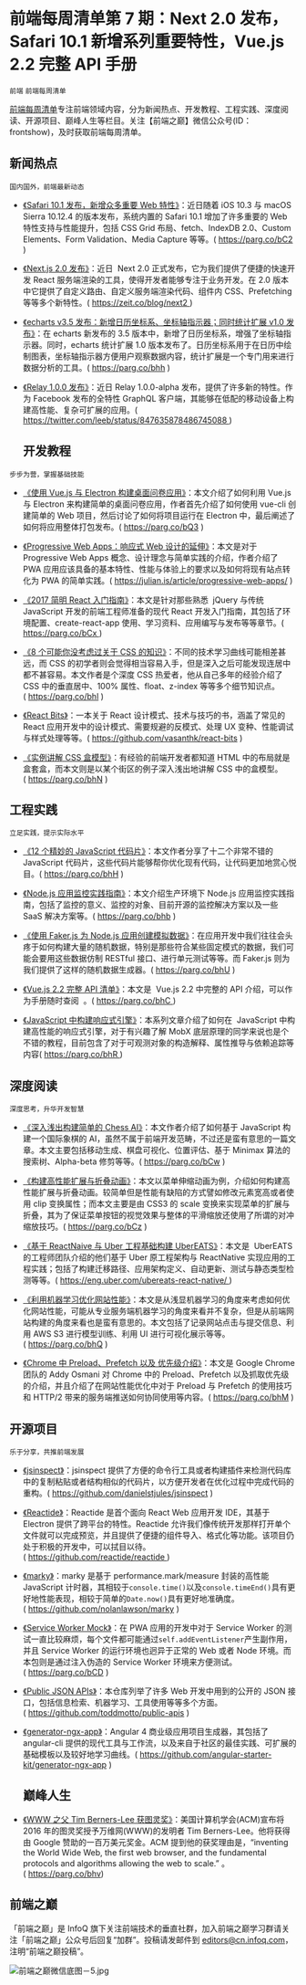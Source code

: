 ﻿# 前端每周清单第 7 期：Next 2.0 发布，Safari 10.1 新增系列重要特性，Vue.js 2.2 完整 API 手册

`前端` `前端每周清单`

[前端每周清单](http://www.infoq.com/cn/FE-Weekly)专注前端领域内容，分为新闻热点、开发教程、工程实践、深度阅读、开源项目、巅峰人生等栏目。关注【前端之巅】微信公众号(ID：frontshow)，及时获取前端每周清单。

## 新闻热点

`国内国外，前端最新动态`

- [《Safari 10.1 发布，新增众多重要 Web 特性》](https://parg.co/bC2)：近日随着 iOS 10.3 与 macOS Sierra 10.12.4 的版本发布，系统内置的 Safari 10.1 增加了许多重要的 Web 特性支持与性能提升，包括 CSS Grid 布局、fetch、IndexDB 2.0、Custom Elements、Form Validation、Media Capture 等等。( https://parg.co/bC2 )

- [《Next.js 2.0 发布》](https://zeit.co/blog/next2)：近日  Next 2.0 正式发布，它为我们提供了便捷的快速开发 React 服务端渲染的工具，使得开发者能够专注于业务开发。在 2.0 版本中它提供了自定义路由、自定义服务端渲染代码、组件内 CSS、Prefetching 等等多个新特性。( https://zeit.co/blog/next2 )

- [《echarts v3.5 发布：新增日历坐标系、坐标轴指示器；同时统计扩展 v1.0 发布》](https://parg.co/bhh)：在 echarts 新发布的 3.5 版本中，新增了日历坐标系，增强了坐标轴指示器。同时，echarts 统计扩展 1.0 版本发布了。日历坐标系用于在日历中绘制图表，坐标轴指示器方便用户观察数据内容，统计扩展是一个专门用来进行数据分析的工具。( https://parg.co/bhh )

- [《Relay 1.0.0 发布》](https://twitter.com/leeb/status/847635878486745088)：近日 Relay 1.0.0-alpha 发布，提供了许多新的特性。作为 Facebook 发布的全特性 GraphQL 客户端，其能够在低配的移动设备上构建高性能、复杂可扩展的应用。( https://twitter.com/leeb/status/847635878486745088 )
  ## 开发教程

`步步为营，掌握基础技能`

- [《使用 Vue.js 与 Electron 构建桌面问卷应用》](https://parg.co/bQ3)：本文介绍了如何利用 Vue.js 与 Electron 来构建简单的桌面问卷应用，作者首先介绍了如何使用 vue-cli 创建简单的 Web 项目，然后讨论了如何将项目运行在 Electron 中，最后阐述了如何将应用整体打包发布。( https://parg.co/bQ3 )

- [《Progressive Web Apps：响应式 Web 设计的延伸》](https://julian.is/article/progressive-web-apps/)：本文是对于 Progressive Web Apps 概念、设计理念与简单实践的介绍，作者介绍了 PWA 应用应该具备的基本特性、性能与体验上的要求以及如何将现有站点转化为 PWA 的简单实践。( https://julian.is/article/progressive-web-apps/ )

- [《2017 简明 React 入门指南》](https://parg.co/bCx)：本文是针对那些熟悉  jQuery 与传统 JavaScript 开发的前端工程师准备的现代 React 开发入门指南，其包括了环境配置、create-react-app 使用、学习资料、应用编写与发布等等章节。( https://parg.co/bCx )

- [《8 个可能你没考虑过关于 CSS 的知识》](https://parg.co/bhl)：不同的技术学习曲线可能相差甚远，而 CSS 的初学者则会觉得相当容易入手，但是深入之后可能发现连居中都不甚容易。本文作者是个深度 CSS 热爱者，他从自己多年的经验介绍了 CSS 中的垂直居中、100% 属性、float、z-index 等等多个细节知识点。( https://parg.co/bhl )

- [《React Bits》](https://github.com/vasanthk/react-bits)：一本关于 React 设计模式、技术与技巧的书，涵盖了常见的 React 应用开发中的设计模式、需要规避的反模式、处理 UX 变种、性能调试与样式处理等等。( https://github.com/vasanthk/react-bits )

- [《实例讲解 CSS 盒模型》](https://parg.co/bhN)：有经验的前端开发者都知道 HTML 中的布局就是盒套盒，而本文则是以某个街区的例子深入浅出地讲解 CSS 中的盒模型。( https://parg.co/bhN )

## 工程实践

`立足实践，提示实际水平`

- [《12 个精妙的 JavaScript 代码片》](https://parg.co/bhH)：本文作者分享了十二个非常不错的 JavaScript 代码片，这些代码片能够帮你优化现有代码，让代码更加地赏心悦目。( https://parg.co/bhH )

- [《Node.js 应用监控实践指南》](https://parg.co/bhb)：本文介绍生产环境下 Node.js 应用监控实践指南，包括了监控的意义、监控的对象、目前开源的监控解决方案以及一些 SaaS 解决方案等。( https://parg.co/bhb )

- [《使用 Faker.js 为 Node.js 应用创建模拟数据》](https://parg.co/bhU)：在应用开发中我们往往会头疼于如何构建大量的随机数据，特别是那些符合某些固定模式的数据，我们可能会要用这些数据仿制 RESTful 接口、进行单元测试等等。而 Faker.js 则为我们提供了这样的随机数据生成器。( https://parg.co/bhU )

- [《Vue.js 2.2 完整 API 清单》](https://parg.co/bhC)：本文是  Vue.js 2.2 中完整的 API 介绍，可以作为手册随时查阅  。( https://parg.co/bhC )

- [《JavaScript 中构建响应式引擎》](https://parg.co/bhR)：本系列文章介绍了如何在  JavaScript 中构建高性能的响应式引擎，对于有兴趣了解 MobX 底层原理的同学来说也是个不错的教程，目前包含了对于可观测对象的构造解释、属性推导与依赖追踪等内容( https://parg.co/bhR )

## 深度阅读

`深度思考，升华开发智慧`

- [《深入浅出构建简单的 Chess AI》](https://parg.co/bCw)：本文作者介绍了如何基于 JavaScript 构建一个国际象棋的 AI，虽然不属于前端开发范畴，不过还是蛮有意思的一篇文章。本文主要包括移动生成、棋盘可视化、位置评估、基于 Minimax 算法的搜索树、Alpha-beta 修剪等等。( https://parg.co/bCw )

- [《构建高性能扩展与折叠动画》](https://parg.co/bCz)：本文以菜单伸缩动画为例，介绍如何构建高性能扩展与折叠动画。较简单但是性能有缺陷的方式譬如修改元素宽高或者使用 clip 变换属性；而本文主要是由 CSS3 的 scale 变换来实现菜单的扩展与折叠，其为了保证菜单按钮的视觉效果与整体的平滑缩放还使用了所谓的对冲缩放技巧。( https://parg.co/bCz )

- [《基于 ReactNaive 与 Uber 工程基础构建 UberEATS》](https://eng.uber.com/ubereats-react-native/)：本文是  UberEATS 的工程师团队介绍的他们基于 Uber 原工程架构与 ReactNative 实现应用的工程实践；包括了构建迁移路径、应用架构定义、自动更新、测试与静态类型检测等等。( https://eng.uber.com/ubereats-react-native/ )

- [《利用机器学习优化网站性能》](https://parg.co/bhQ)：本文是从浅显机器学习的角度来考虑如何优化网站性能，可能从专业服务端机器学习的角度来看并不复杂，但是从前端网站构建的角度来看也是蛮有意思的。本文包括了记录网站点击与提交信息、利用 AWS S3 进行模型训练、利用 UI 进行可视化展示等等。( https://parg.co/bhQ )

- [《Chrome 中 Preload、Prefetch 以及 优先级介绍》](https://parg.co/bhM)：本文是 Google Chrome 团队的 Addy Osmani 对 Chrome 中的 Preload、Prefetch 以及抓取优先级的介绍，并且介绍了在网站性能优化中对于 Preload 与 Prefetch 的使用技巧和 HTTP/2 带来的服务端推送如何协同使用等内容。( https://parg.co/bhM )

## 开源项目

`乐于分享，共推前端发展`

- [《jsinspect》](https://github.com/danielstjules/jsinspect)：jsinspect 提供了方便的命令行工具或者构建插件来检测代码库中的复制粘贴或者结构相似的代码片，以方便开发者在优化过程中完成代码的重构。( https://github.com/danielstjules/jsinspect )

- [《Reactide》](https://github.com/reactide/reactide)：Reactide 是首个面向 React Web 应用开发 IDE，其基于 Electron 提供了跨平台的特性。Reactide 允许我们像传统开发那样打开单个文件就可以完成预览，并且提供了便捷的组件导入、格式化等功能。该项目仍处于积极的开发中，可以拭目以待。 ( https://github.com/reactide/reactide )

- [《marky》](https://github.com/nolanlawson/marky)：marky 是基于 performance.mark/measure 封装的高性能 JavaScript 计时器，其相较于`console.time()`以及`console.timeEnd()`具有更好地性能表现，相较于简单的`Date.now()`具有更好地准确度。( https://github.com/nolanlawson/marky )

- [《Service Worker Mock》](https://parg.co/bCD)：在 PWA 应用的开发中对于 Service Worker 的测试一直比较麻烦，每个文件都可能通过`self.addEventListener`产生副作用，并且 Service Worker 的运行环境也迥异于正常的 Web 或者 Node 环境。而本包则是通过注入伪造的 Service Worker 环境来方便测试。( https://parg.co/bCD )

- [《Public JSON APIs》](https://github.com/toddmotto/public-apis)：本仓库列举了许多 Web 开发中用到的公开的 JSON 接口，包括信息检索、机器学习、工具使用等等多个方面。( https://github.com/toddmotto/public-apis )

- [《generator-ngx-app》](https://github.com/angular-starter-kit/generator-ngx-app)：Angular 4 商业级应用项目生成器，其包括了 angular-cli 提供的现代工具与工作流，以及来自于社区的最佳实践、可扩展的基础模板以及较好地学习曲线。( https://github.com/angular-starter-kit/generator-ngx-app )
  ## 巅峰人生

- [《WWW 之父 Tim Berners-Lee 获图灵奖》](https://parg.co/bhv)：美国计算机学会(ACM)宣布将 2016 年的图灵奖授予万维网(WWW)的发明者 Tim Berners-Lee。他将获得由 Google 赞助的一百万美元奖金。ACM 提到他的获奖理由是，“inventing the World Wide Web, the first web browser, and the fundamental protocols and algorithms allowing the web to scale.” 。( https://parg.co/bhv)

## 前端之巅

「前端之巅」是 InfoQ 旗下关注前端技术的垂直社群，加入前端之巅学习群请关注「前端之巅」公众号后回复“加群”。投稿请发邮件到 editors@cn.infoq.com，注明“前端之巅投稿”。

![前端之巅微信底图－5.jpg](http://upload-images.jianshu.io/upload_images/1647496-01712a993d2b23de.jpg?imageMogr2/auto-orient/strip%7CimageView2/2/w/1240)
